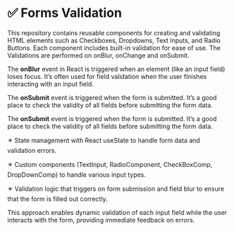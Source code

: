<h1>✅ Forms Validation</h1>

This repository contains reusable components for creating and validating HTML elements such as Checkboxes, Dropdowns, Text Inputs, and Radio Buttons. Each component includes built-in validation for ease of use. The Validations are performed on onBlur, onChange and onSubmit.


The **onBlur** event in React is triggered when an element (like an input field) loses focus. It’s often used for field validation when the user finishes interacting with an input field.

The **onSubmit** event is triggered when the form is submitted. It’s a good place to check the validity of all fields before submitting the form data.

The **onSubmit** event is triggered when the form is submitted. It’s a good place to check the validity of all fields before submitting the form data.

✴️ State management with React useState to handle form data and validation errors.

✴️ Custom components (TextInput, RadioComponent, CheckBoxComp, DropDownComp) to handle various input types.

✴️ Validation logic that triggers on form submission and field blur to ensure that the form is filled out correctly.


This approach enables dynamic validation of each input field while the user interacts with the form, providing immediate feedback on errors.
